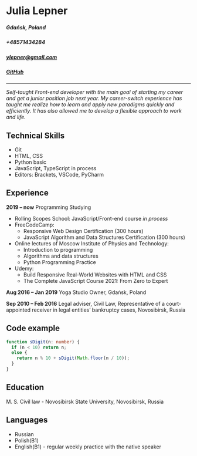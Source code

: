 # Julia Lepner

##### Gdańsk, Poland

##### +48571434284

##### <ylepner@gmail.com>

##### [GitHub](https://github.com/ylepner)

___

*Self-taught Front-end developer with the main goal of starting my career and get a junior position job next year. My career-switch experience has taught me realize how to learn and apply new paradigms quickly and efficiently. It has also allowed me to develop a flexible approach to work and life.*

## Technical Skills

* Git
* HTML, CSS
* Python basic
* JavaScript, TypeScript in process
* Editors: Brackets, VSCode, PyCharm

## Experience

**2019 – now** Programming Studying

* Rolling Scopes School: JavaScript/Front-end course *in process*
* FreeCodeCamp:
  - Responsive Web Design Certification (300 hours)
  - JavaScript Algorithm and Data Structures Certification (300 hours)
* Online lectures of Moscow Institute of Physics and Technology:
  - Introduction to programming
  - Algorithms and data structures
  - Python Programming Practice
* Udemy:
  - Build Responsive Real-World Websites with HTML and CSS
  - The Complete JavaScript Course 2021: From Zero to Expert

**Aug 2016 – Jan 2019** Yoga Studio Owner, Gdańsk, Poland

**Sep 2010 – Feb 2016** Legal adviser, Civil Law, Representative of a court-appointed receiver in legal entities’ bankruptcy cases, Novosibirsk, Russia

## Code example

``` typescript
function sDigit(n: number) {
  if (n < 10) return n;
  else {
    return n % 10 + sDigit(Math.floor(n / 10));
  }
}
```

## Education

M. S. Civil law - Novosibirsk State University, Novosibirsk, Russia

## Languages

* Russian
* Polish(B1)
* English(B1) - regular weekly practice with the native speaker
